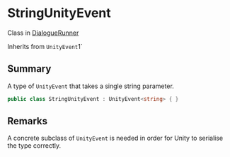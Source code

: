 # StringUnityEvent

Class in [DialogueRunner](/api/csharp/yarn.unity.dialoguerunner.md)

Inherits from `UnityEvent`1`

## Summary


A type of  <code>UnityEvent</code>  that takes a single string
parameter. 


```csharp
public class StringUnityEvent : UnityEvent<string> { }
```

## Remarks


A concrete subclass of  <code>UnityEvent</code>  is needed in
order for Unity to serialise the type correctly.


